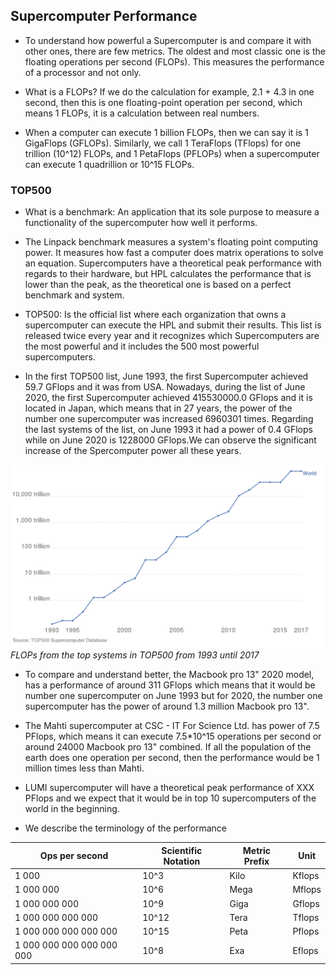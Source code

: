 ## Supercomputer Performance


* To understand how powerful a Supercomputer is and compare it with other ones, there are few metrics. The oldest and most classic one is the floating operations per second (FLOPs). This measures the performance of a processor and not only.

* What is a FLOPs? If we do the calculation for example, 2.1 + 4.3  in one second, then this is one floating-point operation per second, which means 1 FLOPs, it is a calculation between real numbers.

* When a computer can execute 1 billion FLOPs, then we can say it is 1 GigaFlops (GFLOPs). Similarly, we call 1 TeraFlops (TFlops) for one trillion (10^12) FLOPs, and 1 PetaFlops (PFLOPs) when a supercomputer can execute 1 quadrillion or 10^15 FLOPs.

### TOP500

* What is a benchmark: An application that its sole purpose to measure a functionality of the supercomputer how well it performs. 

* The Linpack benchmark measures a system's floating point computing power. It measures how fast a computer does matrix operations to solve an equation. Supercomputers have a theoretical peak performance with regards to their hardware, but HPL calculates the performance that is lower than the peak, as the theoretical one is based on a perfect benchmark and system.

* TOP500: Is the official list where each organization that owns a supercomputer can execute the HPL and submit their results. This list is released twice every year and it recognizes which Supercomputers are the most powerful and it includes the 500 most powerful supercomputers.

* In the first TOP500 list, June 1993, the first Supercomputer achieved 59.7 GFlops and it was from USA. Nowadays, during the list of June 2020, the first Supercomputer achieved 415530000.0 GFlops and it is located in Japan, which means that in 27 years, the power of the number one supercomputer was increased 6960301 times. Regarding the last systems of the list, on June 1993 it had a power of 0.4 GFlops while on June 2020 is 1228000 GFlops.We can observe the significant increase of the Spercomputer power all these years.


!["TOP500 Flops"](./images/flops.png)
*FLOPs from the top systems in TOP500 from 1993 until 2017*


* To compare and understand better, the Macbook pro 13" 2020 model, has a performance of around 311 GFlops which means that it would be number one supercomputer on June 1993 but for 2020, the number one supercomputer has the power of around 1.3 million Macbook pro 13".

* The Mahti supercomputer at CSC - IT For Science Ltd. has power of 7.5 PFlops, which means it can execute 7.5*10^15 operations per second or around 24000 Macbook pro 13" combined. If all the population of the earth does one operation per second, then the performance would be 1 million times less than Mahti.  

* LUMI supercomputer will have a theoretical peak performance of XXX PFlops and we expect that it would be in top 10 supercomputers of the world in the beginning. 

* We describe the terminology of the performance

| Ops per second              | Scientific Notation | Metric Prefix | Unit   |
|-----------------------------|---------------------|---------------|--------|
| 1 000                       |        10^3         |  Kilo         | Kflops |
| 1 000 000                   |        10^6         |  Mega         | Mflops |
| 1 000 000 000               |        10^9         |  Giga         | Gflops |
| 1 000 000 000 000           |        10^12        |  Tera         | Tflops |
| 1 000 000 000 000 000       |        10^15        |  Peta         | Pflops |
| 1 000 000 000 000 000 000   |        10^8         |  Exa          | Eflops |

